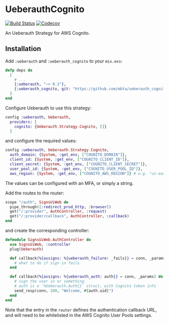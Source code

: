 # UeberauthCognito

[![Build Status](https://semaphoreci.com/api/v1/mbta/ueberauth_cognito/branches/master/shields_badge.svg)](https://semaphoreci.com/mbta/ueberauth_cognito)
[![Codecov](https://codecov.io/gh/mbta/ueberauth_cognito/branch/master/graph/badge.svg)](https://codecov.io/gh/mbta/ueberauth_cognito)

An Ueberauth Strategy for AWS Cognito.

## Installation

Add `:ueberauth` and `:ueberauth_cognito` to your `mix.exs`:

```ex
defp deps do
  [
    # ...
    {:ueberauth, "~> 0.1"},
    {:ueberauth_cognito, git: "https://github.com/mbta/ueberauth_cognito.git"}
  ]
end
```

Configure Ueberauth to use this strategy:

```ex
config :ueberauth, Ueberauth,
  providers: [
    cognito: {Ueberauth.Strategy.Cognito, []}
  ]
```

and configure the required values:

```ex
config :ueberauth, Ueberauth.Strategy.Cognito,
  auth_domain: {System, :get_env, ["COGNITO_DOMAIN"]},
  client_id: {System, :get_env, ["COGNITO_CLIENT_ID"]},
  client_secret: {System, :get_env, ["COGNITO_CLIENT_SECRET"]},
  user_pool_id: {System, :get_env, ["COGNITO_USER_POOL_ID"]},
  aws_region: {System, :get_env, ["COGNITO_AWS_REGION"]} # e.g. "us-east-1"
```

The values can be configured with an MFA, or simply a string.

Add the routes to the router:

```ex
scope "/auth", SignsUiWeb do
  pipe_through([:redirect_prod_http, :browser])
  get("/:provider", AuthController, :request)
  get("/:provider/callback", AuthController, :callback)
end
```

and create the corresponding controller:

```ex
defmodule SignsUiWeb.AuthController do
  use SignsUiWeb, :controller
  plug(Ueberauth)

  def callback(%{assigns: %{ueberauth_failure: _fails}} = conn, _params) do
    # what to do if sign in fails
  end

  def callback(%{assigns: %{ueberauth_auth: auth}} = conn, _params) do
    # sign the user in or something.
    # auth is a `%Ueberauth.Auth{}` struct, with Cognito token info
    send_resp(conn, 200, "Welcome, #{auth.uid}")
  end
end
```

Note that the entry in the `router` defines the authentication callback URL, and will need to be whitelisted in the AWS Cognito User Pools settings.
